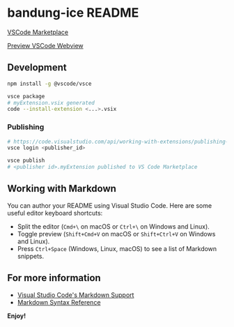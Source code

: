 # bandung-ice README

[VSCode Marketplace](https://marketplace.visualstudio.com/items?itemName=ryanjc.bandung-ice)

[Preview VSCode Webview](https://vscode.dev/editor/theme/ryanjc.bandung-ice/Bandung%20Ice)

## Development

```bash
npm install -g @vscode/vsce

vsce package
# myExtension.vsix generated
code --install-extension <...>.vsix
```

### Publishing

```bash
# https://code.visualstudio.com/api/working-with-extensions/publishing-extension#get-a-personal-access-token
vsce login <publisher_id>

vsce publish
# <publisher id>.myExtension published to VS Code Marketplace
```

## Working with Markdown

You can author your README using Visual Studio Code. Here are some useful editor keyboard shortcuts:

- Split the editor (`Cmd+\` on macOS or `Ctrl+\` on Windows and Linux).
- Toggle preview (`Shift+Cmd+V` on macOS or `Shift+Ctrl+V` on Windows and Linux).
- Press `Ctrl+Space` (Windows, Linux, macOS) to see a list of Markdown snippets.

## For more information

- [Visual Studio Code's Markdown Support](http://code.visualstudio.com/docs/languages/markdown)
- [Markdown Syntax Reference](https://help.github.com/articles/markdown-basics/)

**Enjoy!**
